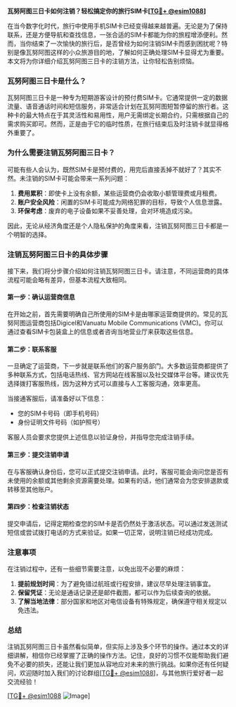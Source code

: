 **瓦努阿图三日卡如何注销？轻松搞定你的旅行SIM卡[[TG💪+ @esim1088](https://t.me/s/esim1088)]**

在当今数字化时代，旅行中使用手机SIM卡已经变得越来越普遍。无论是为了保持联系，还是方便导航和查找信息，一张合适的SIM卡都能为你的旅程增添便利。然而，当你结束了一次愉快的旅行后，是否曾经为如何注销SIM卡而感到困扰呢？特别是像瓦努阿图这样的小众旅游目的地，了解如何正确处理SIM卡显得尤为重要。本文将为你详细介绍瓦努阿图三日卡的注销方法，让你轻松告别烦恼。

### 瓦努阿图三日卡是什么？

瓦努阿图三日卡是一种专为短期游客设计的预付费SIM卡。它通常提供一定的数据流量、语音通话时间和短信服务，非常适合计划在瓦努阿图短暂停留的旅行者。这种卡的最大特点在于其灵活性和易用性，用户无需绑定长期合约，只需根据自己的需求购买即可。然而，正是由于它的临时性质，在旅行结束后及时注销卡就显得格外重要了。

### 为什么需要注销瓦努阿图三日卡？

可能有些人会认为，既然SIM卡是预付费的，用完后直接丢掉不就好了？其实不然。未注销的SIM卡可能会带来一系列问题：

1. **费用累积**：即使卡上没有余额，某些运营商仍会收取小额管理费或月租费。
2. **账户安全风险**：闲置的SIM卡可能成为网络犯罪的目标，导致个人信息泄露。
3. **环保考虑**：废弃的电子设备如果不妥善处理，会对环境造成污染。

因此，无论从经济角度还是个人隐私保护的角度来看，注销瓦努阿图三日卡都是一个明智的选择。

### 注销瓦努阿图三日卡的具体步骤

接下来，我们将分步骤介绍如何注销瓦努阿图三日卡。请注意，不同运营商的具体流程可能会略有差异，但基本流程大致相同。

#### 第一步：确认运营商信息
在开始之前，首先需要明确自己所使用的SIM卡是由哪家运营商提供的。常见的瓦努阿图运营商包括Digicel和Vanuatu Mobile Communications (VMC)。你可以通过查看SIM卡包装盒上的信息或者咨询当地营业厅来获取这些信息。

#### 第二步：联系客服
一旦确定了运营商，下一步就是联系他们的客户服务部门。大多数运营商都提供了多种联系方式，包括电话热线、官方网站在线客服以及社交媒体平台等。建议优先选择拨打客服热线，因为这种方式可以直接与人工客服沟通，效率更高。

当接通客服后，请准备好以下信息：
- 您的SIM卡号码（即手机号码）
- 身份证明文件号码（如护照号）

客服人员会要求您提供上述信息以验证身份，并指导您完成注销手续。

#### 第三步：提交注销申请
在与客服确认身份后，您可以正式提交注销申请。此时，客服可能会询问您是否有未使用的余额或其他剩余资源需要处理。如果有的话，他们通常会为您安排退款或转移至其他账户。

#### 第四步：检查注销状态
提交申请后，记得定期检查您的SIM卡是否仍然处于激活状态。可以通过发送测试短信或尝试拨打电话的方式来验证。如果一切正常，说明注销已经成功完成。

### 注意事项

在注销过程中，还有一些细节需要注意，以免出现不必要的麻烦：

1. **提前规划时间**：为了避免错过航班或行程安排，建议尽早处理注销事宜。
2. **保留凭证**：无论是通话记录还是邮件截图，都可以作为后续查询的依据。
3. **了解当地法律**：部分国家和地区对电信设备有特殊规定，确保遵守相关规定以免违法。

### 总结

注销瓦努阿图三日卡虽然看似简单，但实际上涉及多个环节的操作。通过本文的详细讲解，相信你已经掌握了正确的操作方法。记住，良好的习惯不仅能帮助我们避免不必要的损失，还能让我们更加从容地应对未来的旅行挑战。如果你还有任何疑问，欢迎随时加入我们的讨论群组[[TG💪+ @esim1088](https://t.me/s/esim1088)]，与其他旅行爱好者一起交流经验！

[[TG💪+ @esim1088](https://t.me/s/esim1088) ![Image](https://i.postimg.cc/4NQfJmqS/Snipaste-2025-05-13-00-14-12.png)]